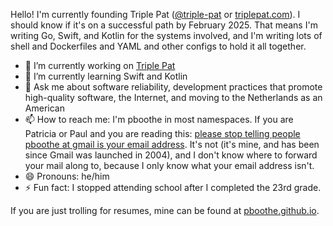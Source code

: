Hello! I'm currently founding Triple Pat ([@triple-pat](https://github.com/triple-pat) or [triplepat.com](https://triplepat.com)). I should know if it's on a successful path by February 2025.  That means I'm writing Go, Swift, and Kotlin for the systems involved, and I'm writing lots of shell and Dockerfiles and YAML and other configs to hold it all together.

- 🔭 I’m currently working on [Triple Pat](https://triplepat.com)
- 🌱 I’m currently learning Swift and Kotlin
- 💬 Ask me about software reliability, development practices that promote high-quality software, the Internet, and moving to the Netherlands as an American
- 📫 How to reach me: I'm pboothe in most namespaces. If you are Patricia or Paul and you are reading this: [please stop telling people pboothe at gmail is your email address](https://xkcd.com/1279/). It's not (it's mine, and has been since Gmail was launched in 2004), and I don't know where to forward your mail along to, because I only know what your email address isn't.
- 😄 Pronouns: he/him
- ⚡ Fun fact: I stopped attending school after I completed the 23rd grade.

If you are just trolling for resumes, mine can be found at [pboothe.github.io](https://pboothe.github.io).
